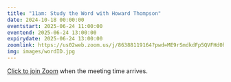 ```yaml
---
title: "11am: Study the Word with Howard Thompson"
date: 2024-10-18 00:00:00
eventstart: 2025-06-24 11:00:00
eventend: 2025-06-24 13:00:00
expirydate: 2025-06-24 13:00:00
zoomlink: https://us02web.zoom.us/j/86388119164?pwd=ME9rSmdkdFp5QVFHd0hIbDZmNXhRQT09
img: images/wordID.jpg
---
```


[Click to join Zoom](https://us02web.zoom.us/j/86388119164?pwd=ME9rSmdkdFp5QVFHd0hIbDZmNXhRQT09) when the meeting time arrives.